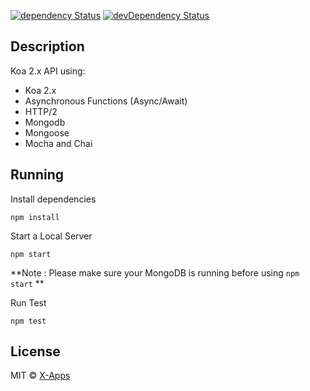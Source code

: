[![dependency Status](https://img.shields.io/david/xappsdev/boilerplate-koa2.svg?maxAge=1000)](https://img.shields.io/david/xappsdev/boilerplate-koa2.svg)
[![devDependency Status](https://img.shields.io/david/dev/xappsdev/boilerplate-koa2.svg?maxAge=1000)](https://img.shields.io/david/dev/xappsdev/boilerplate-koa2.svg)

## Description
Koa 2.x API using:

 - Koa 2.x
 - Asynchronous Functions (Async/Await)
 - HTTP/2
 - Mongodb
 - Mongoose
 - Mocha and Chai

## Running
Install dependencies
```
npm install
```

Start a Local Server
```
npm start
```
**Note : Please make sure your MongoDB is running before using ```npm start``` **


Run Test
```
npm test
```

## License
MIT &copy; [X-Apps](https://github.com/xappsdev)
